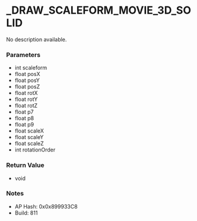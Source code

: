 # _DRAW_SCALEFORM_MOVIE_3D_SOLID

No description available.

### Parameters
* int scaleform
* float posX
* float posY
* float posZ
* float rotX
* float rotY
* float rotZ
* float p7
* float p8
* float p9
* float scaleX
* float scaleY
* float scaleZ
* int rotationOrder

### Return Value
* void

### Notes
* AP Hash: 0x0x899933C8
* Build: 811

